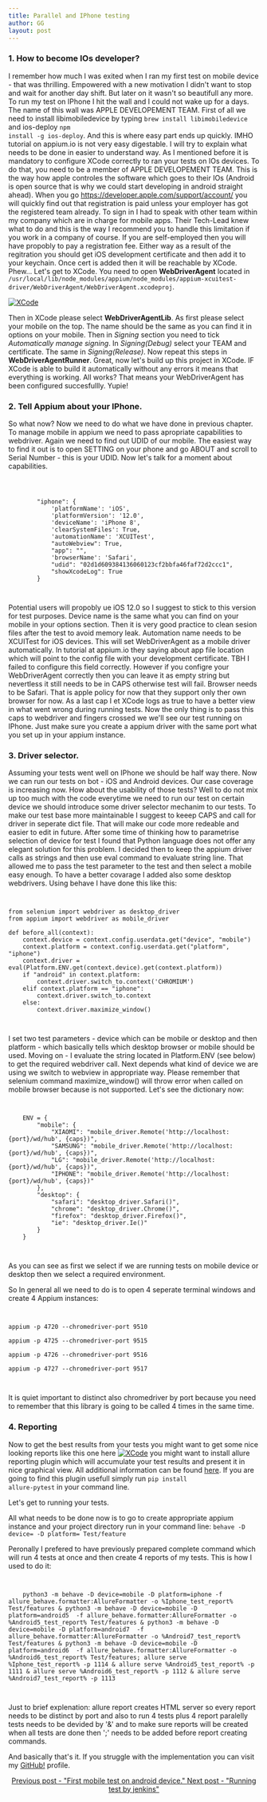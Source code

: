 ```yaml
---
title: Parallel and IPhone testing
author: GG
layout: post
---
```

<h3>1. How to become IOs developer?</h3>

I remember how much I was exited when I ran my first test on mobile device - that was thrilling. 
Empowered with a new motivation I didn't want to stop and wait for another day shift. But later on it wasn't so beautifull any more.
To run my test on IPhone I hit the wall and I could not wake up for a days. The name of this wall was APPLE DEVELOPEMENT TEAM.
First of all we need to install libimobiledevice by typing <code>brew install libimobiledevice</code> and ios-deploy <code>npm install -g ios-deploy</code>.
And this is where easy part ends up quickly. IMHO tutorial on appium.io is not very easy digestable. I will try to explain what needs to be done in easier to understand way.
As I mentioned before it is mandatory to configure XCode correctly to ran your tests on IOs devices. To do that, you need to be a member of APPLE DEVELOPEMENT TEAM. This is the
way how apple controles the software which goes to their IOs (Android is open source that is why we could start developing in android straight ahead).
When you go https://developer.apple.com/support/account/ you will quickly find out that registration is paid unless your employer has got the registered team already.
To sign in I had to speak with other team within my company which are in charge for mobile apps. Their Tech-Lead knew what to do and this is the way I recommend you to handle this limitation
if you work in a company of course. If you are self-employed then you will have propobly to pay a registration fee.  Either way as a result of the regitration you should get iOS development certificate
and then add it to your keychain. Once cert is added then it will be reachable by XCode. Phew...
Let's get to XCode. You need to open <b>WebDriverAgent</b> located in <code>/usr/local/lib/node_modules/appium/node_modules/appium-xcuitest-driver/WebDriverAgent/WebDriverAgent.xcodeproj</code>.

<a href="#" class="image fit"><img src="{{ 'assets/images/xcode.png' | relative_url }}" alt="XCode" /></a>

Then in XCode please select <b>WebDriverAgentLib</b>. As first please select your mobile on the top. The name should be the same as you can find it in options on your mobile.
Then in <i>Signing</i> section you need to tick <i>Automatically manage signing</i>. In <i>Signing(Debug)</i> select your TEAM and certificate. The same in <i>Signing(Release)</i>.
Now repeat this steps in <b>WebDriverAgentRunner</b>. Great, now let's build up this project in XCode. IF XCode is able to build it automatically without any errors it means that everything is working. All works?
That means your WebDriverAgent has been configured succesfullly. Yupie!

<h3>2. Tell Appium about your IPhone.</h3>

So what now? Now we need to do what we have done in previous chapter. To manage mobile in appium we need to pass apropriate capabilities to webdriver. Again we need to find out UDID of our mobile. The easiest
way to find it out is to open SETTING on your phone and go ABOUT and scroll to Serial Number - this is your UDID. Now let's talk for a moment about capabilities.

<pre><code>


        "iphone": {
            'platformName': 'iOS',
            'platformVersion': '12.0',
            'deviceName': 'iPhone 8',
            'clearSystemFiles': True,
            'automationName': 'XCUITest',
            "autoWebview": True,
            "app": "",
            'browserName': 'Safari',
            "udid": "02d1d609384136060123cf2bbfa46faf72d2ccc1",
            "showXcodeLog": True
        }
		
 </code></pre>
  

Potential users will propobly ue iOS 12.0 so I suggest to stick to this version for test purposes. Device name is the same what you can find on your mobile in your options section. Then it is very good practice
to clean sesion files after the test to avoid memory leak. Automation name needs to be XCUITest for iOS devices. This will set WebDriverAgent as a mobile driver automatically. In tutorial at appium.io 
they saying about app file location which will point to the config file with your development certificate. TBH I failed to configure this field correctly. However if you configre your WebDriverAgent correctly
then you can leave it as empty string but nevertless it still needs to be in CAPS otherwise test will fail. Browser needs to be Safari. That is apple policy for now that they support only ther own browser for now.
As a last cap I et XCode logs as true to have a better view in what went wrong during running tests. Now the only thing is to pass this caps to webdriver and fingers crossed we we'll see our test running on IPhone.
Just make sure you create a appium driver with the same port what you set up in your appium instance.


<h3> 3. Driver selector. </h3>

Assuming your tests went well on IPhone we should be half way there. Now we can run our tests on bot - iOS and Android devices. Our case coverage is increasing now. How about the usability of those tests?
Well to do not mix up too much with the code everytime we need to run our test on certain device we should introduce some driver selector mechanim to our tests. To make our test base more maintainable I suggest
to keeep CAPS and call for driver in seperate dict file. That will make our code more redeable and easier to edit in future. After some time of thinking how to parametrise selection of device for test I found
that Python language does not offer any elegant solution for this problem. I decided then to keep the appium driver calls as strings and then use eval command to evaluate string line. That allowed me to
pass the test parameter to the test and then select a mobile easy enough. To have a better covarage I added also some desktop webdrivers.
Using behave I have done this like this:

 <pre><code>
 
from selenium import webdriver as desktop_driver
from appium import webdriver as mobile_driver

def before_all(context):
    context.device = context.config.userdata.get("device", "mobile")
    context.platform = context.config.userdata.get("platform", "iphone")
	context.driver = eval(Platform.ENV.get(context.device).get(context.platform))
    if "android" in context.platform:
        context.driver.switch_to.context('CHROMIUM')
    elif context.platform == "iphone":
        context.driver.switch_to.context
    else:
        context.driver.maximize_window()
		
  </code></pre>
  
I set two test parameters - device which can be mobile or desktop and then platform - which basically tells which desktop browser or mobile should be used. Moving on - I evaluate the string located in Platform.ENV (see below)
to get the required webdriver call. Next depends what kind of device we are using we switch to webview in appropriate way. Please remember that selenium command maximize_window() will throw error
when called on mobile browser because is not supported.
Let's see the dictionary now:

 <pre><code>
 
    ENV = {
        "mobile": {
            "XIAOMI": "mobile_driver.Remote('http://localhost:{port}/wd/hub', {caps})",
            "SAMSUNG": "mobile_driver.Remote('http://localhost:{port}/wd/hub', {caps})",
            "LG": "mobile_driver.Remote('http://localhost:{port}/wd/hub', {caps})",
            "IPHONE": "mobile_driver.Remote('http://localhost:{port}/wd/hub', {caps})"
        },
        "desktop": {
            "safari": "desktop_driver.Safari()",
            "chrome": "desktop_driver.Chrome()",
            "firefox": "desktop_driver.Firefox()",
            "ie": "desktop_driver.Ie()"
        }
    }
 
 </code></pre>
 
 As you can see as first we select if we are running tests on mobile device or desktop then we select a required environment.
 
 So In general all we need to do is to open 4 seperate terminal windows and create 4 Appium instances:

 <pre><code>
 
appium -p 4720 --chromedriver-port 9510

appium -p 4725 --chromedriver-port 9515

appium -p 4726 --chromedriver-port 9516

appium -p 4727 --chromedriver-port 9517

 </code></pre>
 
 It is quiet important to distinct also chromedriver by port because you need to remember that this library is going to be called 4 times in the same time.
 
 <h3>4. Reporting</h3>
 
 Now to get the best results from your tests you might want to get some nice looking reports like this one here
 <a href="#" class="image fit"><img src="{{ 'assets/images/defects.png' | relative_url }}" alt="XCode" /></a>
 you might want to install allure reporting plugin which will accumulate your test results and present it in nice graphical view. All additional information can be found <a href="https://demo.qameta.io/allure/">here</a>.
 If you are going to find this plugin usefull simply run <code>pip install allure-pytest</code> in your command line.
 
 Let's get to running your tests. 

 
 All what needs to be done now is to go to create appropriate appium instance and  your project directory run in your command line: <code>behave -D device=<device> -D platform=<platform> Test/feature </code>
 
 Peronally I prefered to have previously prepared complete command which will run 4 tests at once and  then create 4 reports of my tests. This is how I used to do it:

 <pre><code>

	python3 -m behave -D device=mobile -D platform=iphone -f allure_behave.formatter:AllureFormatter -o %Iphone_test_report% Test/features & python3 -m behave -D device=mobile -D platform=android5  -f allure_behave.formatter:AllureFormatter -o %Android5_test_report% Test/features & python3 -m behave -D device=mobile -D platform=android7  -f allure_behave.formatter:AllureFormatter -o %Android7_test_report% Test/features & python3 -m behave -D device=mobile -D platform=android6  -f allure_behave.formatter:AllureFormatter -o %Android6_test_report% Test/features; allure serve %Iphone_test_report% -p 1114 & allure serve %Android5_test_report% -p 1111 & allure serve %Android6_test_report% -p 1112 & allure serve %Android7_test_report% -p 1113

 </code></pre>
 
 Just to brief explenation: allure report creates HTML server so every report needs to be distinct by port and also to run 4 tests plus 4 report paralelly tests needs to be devided by '&' and to make sure reports will be created when all tests are done then ';' needs to be added before report creating commands.

 And basically that's it. If you struggle with the implementation you can visit my <a href="https://github.com/appiumator/appmation1/branches">GitHub!</a> profile.
 
 <center><a href="https://appiumator.github.io/2018/10/19/first-mobile-test-on-android.html">Previous post - "First mobile test on android device."    </a> <a href="https://appiumator.github.io/2018/11/04/running-test-by-jenkins.html">Next post - "Running test by jenkins"</a></center>

